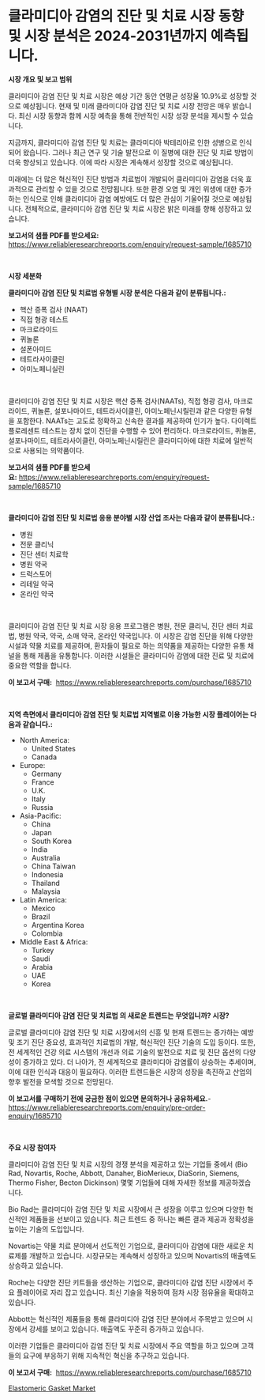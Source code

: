 <p><h1>클라미디아 감염의 진단 및 치료 시장 동향 및 시장 분석은 2024-2031년까지 예측됩니다.</h1></p><p><strong>시장 개요 및 보고 범위</strong></p>
<p><p>클라미디아 감염 진단 및 치료 시장은 예상 기간 동안 연평균 성장율 10.9%로 성장할 것으로 예상됩니다. 현재 및 미래 클라미디아 감염 진단 및 치료 시장 전망은 매우 밝습니다. 최신 시장 동향과 함께 시장 예측을 통해 전반적인 시장 성장 분석을 제시할 수 있습니다. </p><p>지금까지, 클라미디아 감염 진단 및 치료는 클라미디아 박테리아로 인한 성병으로 인식되어 왔습니다. 그러나 최근 연구 및 기술 발전으로 이 질병에 대한 진단 및 치료 방법이 더욱 향상되고 있습니다. 이에 따라 시장은 계속해서 성장할 것으로 예상됩니다. </p><p>미래에는 더 많은 혁신적인 진단 방법과 치료법이 개발되어 클라미디아 감염을 더욱 효과적으로 관리할 수 있을 것으로 전망됩니다. 또한 환경 오염 및 개인 위생에 대한 증가하는 인식으로 인해 클라미디아 감염 예방에도 더 많은 관심이 기울어질 것으로 예상됩니다. 전체적으로, 클라미디아 감염 진단 및 치료 시장은 밝은 미래를 향해 성장하고 있습니다.</p></p>
<p><strong>보고서의 샘플 PDF를 받으세요:</strong> <a href="https://www.reliableresearchreports.com/enquiry/request-sample/1685710">https://www.reliableresearchreports.com/enquiry/request-sample/1685710</a></p>
<p>&nbsp;</p>
<p><strong>시장 세분화</strong></p>
<p><strong>클라미디아 감염 진단 및 치료법 유형별 시장 분석은 다음과 같이 분류됩니다.:</strong></p>
<p><ul><li>핵산 증폭 검사 (NAAT)</li><li>직접 형광 테스트</li><li>마크로라이드</li><li>퀴놀론</li><li>설폰아미드</li><li>테트라사이클린</li><li>아미노페니실린</li></ul></p>
<p>&nbsp;</p>
<p><p>클라미디아 감염 진단 및 치료 시장은 핵산 증폭 검사(NAATs), 직접 형광 검사, 마크로라이드, 퀴놀론, 설포나마이드, 테트라사이클린, 아미노페닌시릴린과 같은 다양한 유형을 포함한다. NAATs는 고도로 정확하고 신속한 결과를 제공하여 인기가 높다. 다이렉트 플로레센트 테스트는 장치 없이 진단을 수행할 수 있어 편리하다. 마크로라이드, 퀴놀론, 설포나마이드, 테트라사이클린, 아미노페닌시릴린은 클라미디아에 대한 치료에 일반적으로 사용되는 의약품이다.</p></p>
<p><strong>보고서의 샘플 PDF를 받으세요:</strong>&nbsp;<a href="https://www.reliableresearchreports.com/enquiry/request-sample/1685710">https://www.reliableresearchreports.com/enquiry/request-sample/1685710</a></p>
<p>&nbsp;</p>
<p><strong> 클라미디아 감염 진단 및 치료법 응용 분야별 시장 산업 조사는 다음과 같이 분류됩니다.:</strong></p>
<p><ul><li>병원</li><li>전문 클리닉</li><li>진단 센터 치료학</li><li>병원 약국</li><li>드럭스토어</li><li>리테일 약국</li><li>온라인 약국</li></ul></p>
<p>&nbsp;</p>
<p><p>클라미디아 감염 진단 및 치료 시장 응용 프로그램은 병원, 전문 클리닉, 진단 센터 치료법, 병원 약국, 약국, 소매 약국, 온라인 약국입니다. 이 시장은 감염 진단을 위해 다양한 시설과 약물 치료를 제공하며, 환자들이 필요로 하는 의약품을 제공하는 다양한 유통 채널을 통해 제품을 유통합니다. 이러한 시설들은 클라미디아 감염에 대한 진료 및 치료에 중요한 역할을 합니다.</p></p>
<p><strong>이 보고서 구매:</strong>&nbsp; <a href="https://www.reliableresearchreports.com/purchase/1685710">https://www.reliableresearchreports.com/purchase/1685710</a></p>
<p>&nbsp;</p>
<p><strong>지역 측면에서 클라미디아 감염 진단 및 치료법 지역별로 이용 가능한 시장 플레이어는 다음과 같습니다.:</strong></p>
<p><ul>
    <li>
        North America:
        <ul>
            <li>United States</li>
            <li>Canada</li>
        </ul>
    </li>
    <li>
        Europe:
        <ul>
            <li>Germany</li>
            <li>France</li>
            <li>U.K.</li>
            <li>Italy</li>
            <li>Russia</li>
        </ul>
    </li>
    <li>
        Asia-Pacific:
        <ul>
            <li>China</li>
            <li>Japan</li>
            <li>South Korea</li>
            <li>India</li>
            <li>Australia</li>
            <li>China Taiwan</li>
            <li>Indonesia</li>
            <li>Thailand</li>
            <li>Malaysia</li>
        </ul>
    </li>
    <li>
        Latin America:
        <ul>
            <li>Mexico</li>
            <li>Brazil</li>
            <li>Argentina Korea</li>
            <li>Colombia</li>
        </ul>
    </li>
    <li>
        Middle East & Africa:
        <ul>
            <li>Turkey</li>
            <li>Saudi</li>
            <li>Arabia</li>
            <li>UAE</li>
            <li>Korea</li>
        </ul>
    </li>
    </ul></p>
<p>&nbsp;</p>
<p><strong>글로벌 클라미디아 감염 진단 및 치료법 의 새로운 트렌드는 무엇입니까? 시장?</strong></p>
<p><p>글로벌 클라미디아 감염 진단 및 치료 시장에서의 신흥 및 현재 트렌드는 증가하는 예방 및 조기 진단 중요성, 효과적인 치료법의 개발, 혁신적인 진단 기술의 도입 등이다. 또한, 전 세계적인 건강 의료 시스템의 개선과 의료 기술의 발전으로 치료 및 진단 옵션의 다양성이 증가하고 있다. 더 나아가, 전 세계적으로 클라미디아 감염률이 상승하는 추세이며, 이에 대한 인식과 대응이 필요하다. 이러한 트렌드들은 시장의 성장을 촉진하고 산업의 향후 발전을 모색할 것으로 전망된다.</p></p>
<p><strong>이 보고서를 구매하기 전에 궁금한 점이 있으면 문의하거나 공유하세요.</strong>- <a href="https://www.reliableresearchreports.com/enquiry/pre-order-enquiry/1685710">https://www.reliableresearchreports.com/enquiry/pre-order-enquiry/1685710</a></p>
<p>&nbsp;</p>
<p><strong>주요 시장 참여자</strong></p>
<p><p>클라미디아 감염 진단 및 치료 시장의 경쟁 분석을 제공하고 있는 기업들 중에서 (Bio Rad, Novartis, Roche, Abbott, Danaher, BioMerieux, DiaSorin, Siemens, Thermo Fisher, Becton Dickinson) 몇몇 기업들에 대해 자세한 정보를 제공하겠습니다. </p><p>Bio Rad는 클라미디아 감염 진단 및 치료 시장에서 큰 성장을 이루고 있으며 다양한 혁신적인 제품들을 선보이고 있습니다. 최근 트렌드 중 하나는 빠른 결과 제공과 정확성을 높이는 기술의 도입입니다.</p><p>Novartis는 약물 치료 분야에서 선도적인 기업으로, 클라미디아 감염에 대한 새로운 치료제를 개발하고 있습니다. 시장규모는 계속해서 성장하고 있으며 Novartis의 매출액도 상승하고 있습니다.</p><p>Roche는 다양한 진단 키트들을 생산하는 기업으로, 클라미디아 감염 진단 시장에서 주요 플레이어로 자리 잡고 있습니다. 최신 기술을 적용하여 점차 시장 점유율을 확대하고 있습니다.</p><p>Abbott는 혁신적인 제품들을 통해 클라미디아 감염 진단 분야에서 주목받고 있으며 시장에서 강세를 보이고 있습니다. 매출액도 꾸준히 증가하고 있습니다.</p><p>이러한 기업들은 클라미디아 감염 진단 및 치료 시장에서 주요 역할을 하고 있으며 고객들의 요구에 부응하기 위해 지속적인 혁신을 추구하고 있습니다.</p></p>
<p><strong>이 보고서 구매:</strong>&nbsp;&nbsp;<a href="https://www.reliableresearchreports.com/purchase/1685710">https://www.reliableresearchreports.com/purchase/1685710</a></p>
<p><p><a href="https://meowing-canidae-761.notion.site/Elastomeric-Gasket-Market-Research-Report-Provides-Critical-Insights-that-can-help-Shape-Business-De-f458f9651b944b338d76dd54bd80e3d2">Elastomeric Gasket Market</a></p></p>
